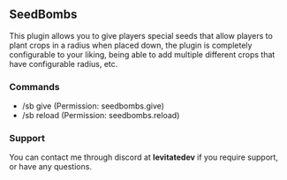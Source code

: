 ## SeedBombs
This plugin allows you to give players special seeds that allow players to plant crops in a radius when placed down, the plugin is completely configurable to your liking, being able to add multiple different crops that have configurable radius, etc.

### Commands
- /sb give <player> <type> <amount> (Permission: seedbombs.give)
- /sb reload (Permission: seedbombs.reload)

### Support
You can contact me through discord at **levitatedev** if you require support, or have any questions.
